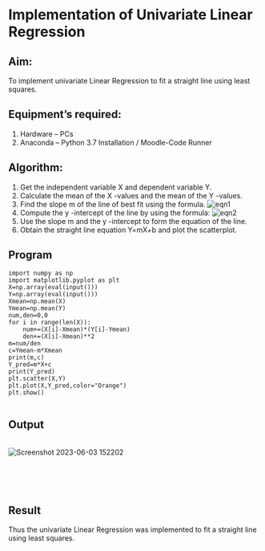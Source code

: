# Implementation of Univariate Linear Regression
## Aim:
To implement univariate Linear Regression to fit a straight line using least squares.
## Equipment’s required:
1.	Hardware – PCs
2.	Anaconda – Python 3.7 Installation / Moodle-Code Runner
## Algorithm:
1.	Get the independent variable X and dependent variable Y.
2.	Calculate the mean of the X -values and the mean of the Y -values.
3.	Find the slope m of the line of best fit using the formula.
 ![eqn1](./eq1.jpg)
4.	Compute the y -intercept of the line by using the formula:
![eqn2](./eq2.jpg)  
5.	Use the slope m and the y -intercept to form the equation of the line.
6.	Obtain the straight line equation Y=mX+b and plot the scatterplot.
## Program
```
import numpy as np
import matplotlib.pyplot as plt 
X=np.array(eval(input()))
Y=np.array(eval(input()))
Xmean=np.mean(X) 
Ymean=np.mean(Y)
num,den=0,0
for i in range(len(X)):
    num+=(X[i]-Xmean)*(Y[i]-Ymean)
    den+=(X[i]-Xmean)**2
m=num/den
c=Ymean-m*Xmean 
print(m,c)
Y_pred=m*X+c 
print(Y_pred)
plt.scatter(X,Y)
plt.plot(X,Y_pred,color="Orange")
plt.show()


```
## Output
</br>![Screenshot 2023-06-03 152202](https://github.com/Adhithyaram29D/Univariate-Linear-Regression/assets/119393540/1a1c1198-45c4-4f2b-849f-72236d3320ee)

</br>
</br>
</br>

## Result
Thus the univariate Linear Regression was implemented to fit a straight line using least squares.
